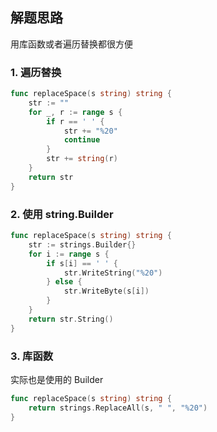 <a name="KJI7y"></a>

## 解题思路

用库函数或者遍历替换都很方便

<a name="d61UJ"></a>

### 1. 遍历替换

```go
func replaceSpace(s string) string {
    str := ""
    for _, r := range s {
        if r == ' ' {
            str += "%20"
            continue
        }
        str += string(r)
    }
    return str
}
```

### 2. 使用 string.Builder

```go
func replaceSpace(s string) string {
    str := strings.Builder{}
    for i := range s {
        if s[i] == ' ' {
            str.WriteString("%20")
        } else {
            str.WriteByte(s[i])
        }
    }
    return str.String()
}
```

### 3. 库函数
实际也是使用的 Builder

```go
func replaceSpace(s string) string {
    return strings.ReplaceAll(s, " ", "%20")
}
```
